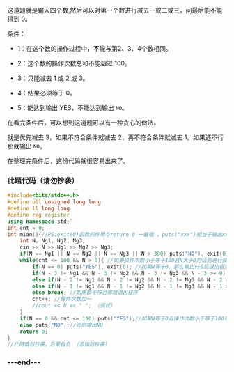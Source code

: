 这道题就是输入四个数,然后可以对第一个数进行减去一或二或三，问最后能不能得到 $0$。

条件：

- 1：在这个数的操作过程中，不能与第$2$、$3$、$4$个数相同。

- 2：这个数的操作次数总和不能超过 $100$。

- 3：只能减去 $1$ 或 $2$ 或 $3$。

- 4：结果必须等于 $0$。

- 5：能达到输出 YES，不能达到输出 `NO`。

在看完条件后，可以想到这道题可以有一种贪心的做法。

就是优先减去 $3$，如果不符合条件就减去 $2$，再不符合条件就减去 $1$。如果还不行那就输出 `NO`。

在整理完条件后，这份代码就很容易出来了。

### 此题代码（请勿抄袭）

```cpp
#include<bits/stdc++.h>
#define ull unsigned long long
#define ll long long
#define reg register
using namespace std;` 
int cnt = 0;
int mian(){//PS:exit(0)函数的作用与return 0 一致哦 。puts("xxx")相当于输出xxx，但是会自带换行，因为AT的题都要输出换行哦 
    int N, Ng1, Ng2, Ng3;
    cin >> N >> Ng1 >> Ng2 >> Ng3;
    if(N == Ng1 || N == Ng2 || N == Ng3 || N > 300) puts("NO"), exit(0); //如果N等于另外三个数或者N大于300，都是不符合条件的，所以就输出NO 
	while(cnt <= 100 && N > 0){ //如果操作次数小于等于100且N大于0的话则进行操作判断 
		if(N == 0) puts("YES"), exit(0); //如果N等于0，那么输出YES后退出程序 
		if(N - 3 != Ng1 && N - 3 != Ng2 && N - 3 != Ng3 && N - 3 >= 0) N -= 3; //判断N减三是否符合要求 
		else if(N - 2 != Ng1 && N - 2 != Ng2 && N - 2 != Ng3 && N - 2 >= 0) N -= 2;//判断N减二是否符合要求 
		else if(N - 1 != Ng1 && N - 1 != Ng2 && N - 1 != Ng3 && N - 1 >= 0) N -= 1；//判断N减一是否符合要求 
		else break; //如果都不符合那就退出程序 
		cnt++; //操作次数加一 
		//cout << N << " "; （调试） 
	} 
	if(N == 0 && cnt <= 100) puts("YES");//如果N等于0且操作次数小于等于100输出YES 
	else puts("NO");//否则输出NO 
	return 0;
}
//代码请勿抄袭，后果自负 （添加防抄袭） 
```

### ---end---


